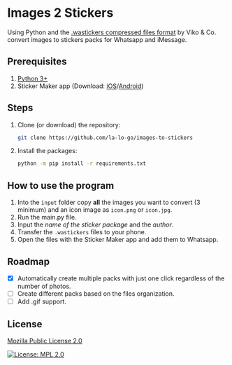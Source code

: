 # Images 2 Stickers
Using Python and the [.wastickers compressed files format](https://fileinfo.com/extension/wastickers) by Viko & Co. convert images to stickers packs for Whatsapp and iMessage.

## Prerequisites

 1. [Python 3+](https://www.python.org/downloads/)
 2. Sticker Maker app (Download: [iOS](https://apps.apple.com/mx/app/sticker-maker-studio/id1443326857)/[Android](https://play.google.com/store/apps/details?id=com.marsvard.stickermakerforwhatsapp&hl=es&gl=US))


## Steps

1. Clone (or download) the repository: 
	``` bash
	git clone https://github.com/la-lo-go/images-to-stickers
	```
  
2. Install the packages:
	``` bash
	python -m pip install -r requirements.txt
	```

## How to use the program
 1. Into the `input` folder copy **all** the images you want to convert (3 minimum) and an icon image as `icon.png` or `icon.jpg`.
 2. Run the main.py file.
 3. Input the *name of the sticker package* and the *author*.
 4. Transfer the `.wastickers` files to your phone.
 5. Open the files with the Sticker Maker app and add them to Whatsapp.

## Roadmap

 - [X] Automatically create multiple packs with just one click regardless of the number of photos.
 - [ ] Create different packs based on the files organization.
 - [ ] Add .gif support.

## License
[Mozilla Public License 2.0](https://www.mozilla.org/en-US/MPL/2.0/)

[![License: MPL 2.0](https://img.shields.io/badge/License-MPL_2.0-brightgreen.svg)](https://www.mozilla.org/en-US/MPL/2.0/)


